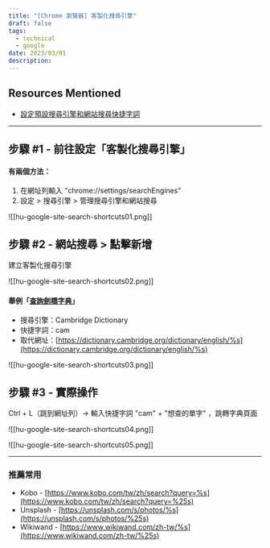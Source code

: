 ```yaml
---
title: "[Chrome 瀏覽器] 客製化搜尋引擎"
draft: false
tags:
  - technical
  - google
date: 2023/03/01
description:
---
```

## Resources Mentioned

- [設定預設搜尋引擎和網站搜尋快捷字詞](https://support.google.com/chrome/answer/95426?hl=zh-Hant&co=GENIE.Platform%3DDesktop)

---

## 步驟 #1 - 前往設定「客製化搜尋引擎」

#### 有兩個方法：

1. 在網址列輸入 "chrome://settings/searchEngines"
2. 設定 > 搜尋引擎 > 管理搜尋引擎和網站搜尋

![[hu-google-site-search-shortcuts01.png]]
  
## 步驟 #2 - 網站搜尋 > 點擊新增

建立客製化搜尋引擎

![[hu-google-site-search-shortcuts02.png]]

#### 舉例「[查詢劍橋字典](https://dictionary.cambridge.org/)」‌

- 搜尋引擎：Cambridge Dictionary
- 快捷字詞：cam
- 取代網址：[https://dictionary.cambridge.org/dictionary/english/%s](https://dictionary.cambridge.org/dictionary/english/%s)

![[hu-google-site-search-shortcuts03.png]]
  

## 步驟 #3 - 實際操作

Ctrl + L（跳到網址列）→ 輸入快捷字詞 "cam" + "想查的單字" ，跳轉字典頁面

![[hu-google-site-search-shortcuts04.png]]

![[hu-google-site-search-shortcuts05.png]]

---

### 推薦常用

- Kobo - [https://www.kobo.com/tw/zh/search?query=%s](https://www.kobo.com/tw/zh/search?query=%25s)
- Unsplash - [https://unsplash.com/s/photos/%s](https://unsplash.com/s/photos/%25s)
- Wikiwand - [https://www.wikiwand.com/zh-tw/%s](https://www.wikiwand.com/zh-tw/%25s)